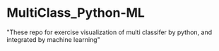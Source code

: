 # MultiClass_Python-ML
"These repo for exercise visualization of multi classifer by python, and integrated by machine learning"
